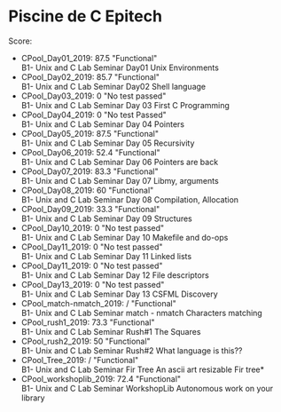 # Piscine de C Epitech

Score:
<ul> 
  <li>CPool_Day01_2019: 87.5 "Functional"</li>
  B1- Unix and C Lab Seminar Day01 Unix Environments
  <li>CPool_Day02_2019: 85.7 "Functional"</li>
  B1- Unix and C Lab Seminar Day02 Shell language
  <li>CPool_Day03_2019: 0 "No test passed"</li>
  B1- Unix and C Lab Seminar Day 03 First C Programming
  <li>CPool_Day04_2019: 0 "No test Passed"</li>
  B1- Unix and C Lab Seminar Day 04 Pointers
  <li>CPool_Day05_2019: 87.5 "Functional"</li>
  B1- Unix and C Lab Seminar Day 05 Recursivity
  <li>CPool_Day06_2019: 52.4 "Functional"</li>
  B1- Unix and C Lab Seminar Day 06 Pointers are back
  <li>CPool_Day07_2019: 83.3 "Functional"</li>
  B1- Unix and C Lab Seminar Day 07 Libmy, arguments
  <li>CPool_Day08_2019: 60 "Functional"</li>
  B1- Unix and C Lab Seminar Day 08 Compilation, Allocation
  <li>CPool_Day09_2019: 33.3 "Functional"</li>
  B1- Unix and C Lab Seminar Day 09 Structures
  <li>CPool_Day10_2019: 0 "No test passed"</li>
  B1- Unix and C Lab Seminar Day 10 Makefile and do-ops
  <li>CPool_Day11_2019: 0 "No test passed"</li>
  B1- Unix and C Lab Seminar Day 11 Linked lists
  <li>CPool_Day11_2019: 0 "No test passed"</li>
  B1- Unix and C Lab Seminar Day 12 File descriptors
  <li>CPool_Day13_2019: 0 "No test passed"</li>
  B1- Unix and C Lab Seminar Day 13 CSFML Discovery
  <li>CPool_match-nmatch_2019: / "Functional"</li>
  B1- Unix and C Lab Seminar match - nmatch Characters matching
  <li>CPool_rush1_2019: 73.3 "Functional"</li>
  B1- Unix and C Lab Seminar Rush#1 The Squares
  <li>CPool_rush2_2019: 50 "Functional"</li>
  B1- Unix and C Lab Seminar Rush#2 What language is this??
  <li>CPool_Tree_2019: / "Functional"</li>
  B1- Unix and C Lab Seminar Fir Tree An ascii art resizable Fir tree*
  <li>CPool_workshoplib_2019: 72.4 "Functional"</li>
  B1- Unix and C Lab Seminar WorkshopLib Autonomous work on your library
<ul>
